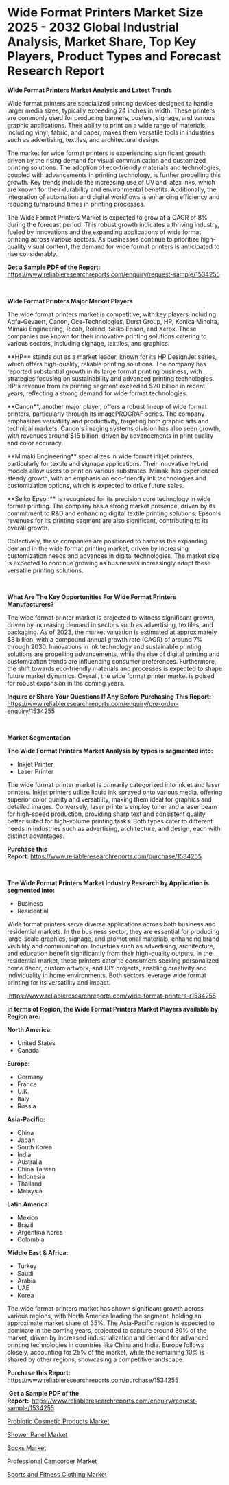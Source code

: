 <p><h1>Wide Format Printers Market Size 2025 - 2032 Global Industrial Analysis, Market Share, Top Key Players, Product Types and Forecast Research Report</h1></p><p><strong>Wide Format Printers Market Analysis and Latest Trends</strong></p>
<p><p>Wide format printers are specialized printing devices designed to handle larger media sizes, typically exceeding 24 inches in width. These printers are commonly used for producing banners, posters, signage, and various graphic applications. Their ability to print on a wide range of materials, including vinyl, fabric, and paper, makes them versatile tools in industries such as advertising, textiles, and architectural design.</p><p>The market for wide format printers is experiencing significant growth, driven by the rising demand for visual communication and customized printing solutions. The adoption of eco-friendly materials and technologies, coupled with advancements in printing technology, is further propelling this growth. Key trends include the increasing use of UV and latex inks, which are known for their durability and environmental benefits. Additionally, the integration of automation and digital workflows is enhancing efficiency and reducing turnaround times in printing processes.</p><p>The Wide Format Printers Market is expected to grow at a CAGR of 8% during the forecast period. This robust growth indicates a thriving industry, fueled by innovations and the expanding applications of wide format printing across various sectors. As businesses continue to prioritize high-quality visual content, the demand for wide format printers is anticipated to rise considerably.</p></p>
<p><strong>Get a Sample PDF of the Report:&nbsp;</strong> <a href="https://www.reliableresearchreports.com/enquiry/request-sample/1534255?utm_campaign=28&utm_medium=2&utm_source=Github&utm_content=ia&utm_term=06022025&utm_id=wide-format-printers">https://www.reliableresearchreports.com/enquiry/request-sample/1534255</a></p>
<p>&nbsp;</p>
<p><strong>Wide Format Printers Major Market Players</strong></p>
<p><p>The wide format printers market is competitive, with key players including Agfa-Gevaert, Canon, Oce-Technologies, Durst Group, HP, Konica Minolta, Mimaki Engineering, Ricoh, Roland, Seiko Epson, and Xerox. These companies are known for their innovative printing solutions catering to various sectors, including signage, textiles, and graphics.</p><p>**HP** stands out as a market leader, known for its HP DesignJet series, which offers high-quality, reliable printing solutions. The company has reported substantial growth in its large format printing business, with strategies focusing on sustainability and advanced printing technologies. HP's revenue from its printing segment exceeded $20 billion in recent years, reflecting a strong demand for wide format technologies.</p><p>**Canon**, another major player, offers a robust lineup of wide format printers, particularly through its imagePROGRAF series. The company emphasizes versatility and productivity, targeting both graphic arts and technical markets. Canon's imaging systems division has also seen growth, with revenues around $15 billion, driven by advancements in print quality and color accuracy.</p><p>**Mimaki Engineering** specializes in wide format inkjet printers, particularly for textile and signage applications. Their innovative hybrid models allow users to print on various substrates. Mimaki has experienced steady growth, with an emphasis on eco-friendly ink technologies and customization options, which is expected to drive future sales.</p><p>**Seiko Epson** is recognized for its precision core technology in wide format printing. The company has a strong market presence, driven by its commitment to R&D and enhancing digital textile printing solutions. Epson's revenues for its printing segment are also significant, contributing to its overall growth.</p><p>Collectively, these companies are positioned to harness the expanding demand in the wide format printing market, driven by increasing customization needs and advances in digital technologies. The market size is expected to continue growing as businesses increasingly adopt these versatile printing solutions.</p></p>
<p>&nbsp;</p>
<p><strong>What Are The Key Opportunities For Wide Format Printers Manufacturers?</strong></p>
<p><p>The wide format printer market is projected to witness significant growth, driven by increasing demand in sectors such as advertising, textiles, and packaging. As of 2023, the market valuation is estimated at approximately $8 billion, with a compound annual growth rate (CAGR) of around 7% through 2030. Innovations in ink technology and sustainable printing solutions are propelling advancements, while the rise of digital printing and customization trends are influencing consumer preferences. Furthermore, the shift towards eco-friendly materials and processes is expected to shape future market dynamics. Overall, the wide format printer market is poised for robust expansion in the coming years.</p></p>
<p><strong>Inquire or Share Your Questions If Any Before Purchasing This Report:</strong> <a href="https://www.reliableresearchreports.com/enquiry/pre-order-enquiry/1534255?utm_campaign=28&utm_medium=2&utm_source=Github&utm_content=ia&utm_term=06022025&utm_id=wide-format-printers">https://www.reliableresearchreports.com/enquiry/pre-order-enquiry/1534255</a></p>
<p>&nbsp;</p>
<p><strong>Market Segmentation</strong></p>
<p><strong>The Wide Format Printers Market Analysis by types is segmented into:</strong></p>
<p><ul><li>Inkjet Printer</li><li>Laser Printer</li></ul></p>
<p><p>The wide format printer market is primarily categorized into inkjet and laser printers. Inkjet printers utilize liquid ink sprayed onto various media, offering superior color quality and versatility, making them ideal for graphics and detailed images. Conversely, laser printers employ toner and a laser beam for high-speed production, providing sharp text and consistent quality, better suited for high-volume printing tasks. Both types cater to different needs in industries such as advertising, architecture, and design, each with distinct advantages.</p></p>
<p><strong>Purchase this Report:&nbsp;</strong><a href="https://www.reliableresearchreports.com/purchase/1534255?utm_campaign=28&utm_medium=2&utm_source=Github&utm_content=ia&utm_term=06022025&utm_id=wide-format-printers">https://www.reliableresearchreports.com/purchase/1534255</a></p>
<p>&nbsp;</p>
<p><strong>The Wide Format Printers Market Industry Research by Application is segmented into:</strong></p>
<p><ul><li>Business</li><li>Residential</li></ul></p>
<p><p>Wide format printers serve diverse applications across both business and residential markets. In the business sector, they are essential for producing large-scale graphics, signage, and promotional materials, enhancing brand visibility and communication. Industries such as advertising, architecture, and education benefit significantly from their high-quality outputs. In the residential market, these printers cater to consumers seeking personalized home décor, custom artwork, and DIY projects, enabling creativity and individuality in home environments. Both sectors leverage wide format printing for its versatility and impact.</p></p>
<p><a href="https://www.reliableresearchreports.com/wide-format-printers-r1534255?utm_campaign=28&utm_medium=2&utm_source=Github&utm_content=ia&utm_term=06022025&utm_id=wide-format-printers">&nbsp;https://www.reliableresearchreports.com/wide-format-printers-r1534255</a></p>
<p><strong>In terms of Region, the Wide Format Printers Market Players available by Region are:</strong></p>
<p>
    <p> <strong> North America: </strong>
        <ul>
            <li>United States</li>
            <li>Canada</li>
        </ul>
        </p> 
    <p> <strong> Europe: </strong>
        <ul>
            <li>Germany</li>
            <li>France</li>
            <li>U.K.</li>
            <li>Italy</li>
            <li>Russia</li>
        </ul>
        </p> 
    <p> <strong> Asia-Pacific: </strong>
        <ul>
            <li>China</li>
            <li>Japan</li>
            <li>South Korea</li>
            <li>India</li>
            <li>Australia</li>
            <li>China Taiwan</li>
            <li>Indonesia</li>
            <li>Thailand</li>
            <li>Malaysia</li>
        </ul>
        </p> 
    <p> <strong> Latin America: </strong>
        <ul>
            <li>Mexico</li>
            <li>Brazil</li>
            <li>Argentina Korea</li>
            <li>Colombia</li>
        </ul>
        </p> 
    <p> <strong> Middle East & Africa: </strong>
        <ul>
            <li>Turkey</li>
            <li>Saudi</li>
            <li>Arabia</li>
            <li>UAE</li>
            <li>Korea</li>
        </ul>
    </p>
    </p>
<p><p>The wide format printers market has shown significant growth across various regions, with North America leading the segment, holding an approximate market share of 35%. The Asia-Pacific region is expected to dominate in the coming years, projected to capture around 30% of the market, driven by increased industrialization and demand for advanced printing technologies in countries like China and India. Europe follows closely, accounting for 25% of the market, while the remaining 10% is shared by other regions, showcasing a competitive landscape.</p></p>
<p><strong>Purchase this Report: </strong><a href="https://www.reliableresearchreports.com/purchase/1534255?utm_campaign=28&utm_medium=2&utm_source=Github&utm_content=ia&utm_term=06022025&utm_id=wide-format-printers">https://www.reliableresearchreports.com/purchase/1534255</a></p>
<p>&nbsp;<strong>Get a Sample PDF of the Report:&nbsp;&nbsp;</strong><a href="https://www.reliableresearchreports.com/enquiry/request-sample/1534255?utm_campaign=28&utm_medium=2&utm_source=Github&utm_content=ia&utm_term=06022025&utm_id=wide-format-printers">https://www.reliableresearchreports.com/enquiry/request-sample/1534255</a></p>
<p><strong></strong></p>
<p><p><a href="https://github.com/lehumiston1971679/Market-Research-Report-List-1/blob/main/probiotic-cosmetic-products-market.md?utm_campaign=28&utm_medium=2&utm_source=Github&utm_content=ia&utm_term=06022025&utm_id=wide-format-printers">Probiotic Cosmetic Products Market</a></p><p><a href="https://github.com/rileymgdorcas/Market-Research-Report-List-1/blob/main/shower-panel-market.md?utm_campaign=28&utm_medium=2&utm_source=Github&utm_content=ia&utm_term=06022025&utm_id=wide-format-printers">Shower Panel Market</a></p><p><a href="https://github.com/semiensamuel72378/Market-Research-Report-List-1/blob/main/socks-market.md?utm_campaign=28&utm_medium=2&utm_source=Github&utm_content=ia&utm_term=06022025&utm_id=wide-format-printers">Socks Market</a></p><p><a href="https://github.com/locarol73/Market-Research-Report-List-1/blob/main/professional-camcorder-market.md?utm_campaign=28&utm_medium=2&utm_source=Github&utm_content=ia&utm_term=06022025&utm_id=wide-format-printers">Professional Camcorder Market</a></p><p><a href="https://github.com/ajatawlasta/Market-Research-Report-List-1/blob/main/sports-and-fitness-clothing-market.md?utm_campaign=28&utm_medium=2&utm_source=Github&utm_content=ia&utm_term=06022025&utm_id=wide-format-printers">Sports and Fitness Clothing Market</a></p></p>